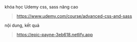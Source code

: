 

khóa học Udemy css, sass nâng cao
> https://www.udemy.com/course/advanced-css-and-sass

nội dung, kết quả
> https://epic-payne-3eb618.netlify.app
